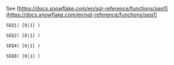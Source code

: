 See [https://docs.snowflake.com/en/sql-reference/functions/seq1](https://docs.snowflake.com/en/sql-reference/functions/seq1)
```
SEQ1( [0|1] )

SEQ2( [0|1] )

SEQ4( [0|1] )

SEQ8( [0|1] )
```
